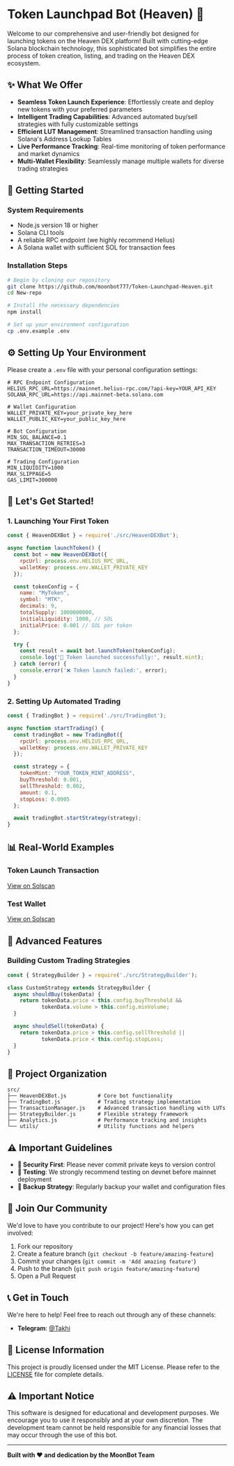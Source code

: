 # Token Launchpad Bot (Heaven) 🌟

Welcome to our comprehensive and user-friendly bot designed for launching tokens on the Heaven DEX platform! Built with cutting-edge Solana blockchain technology, this sophisticated bot simplifies the entire process of token creation, listing, and trading on the Heaven DEX ecosystem.

## ✨ What We Offer

- **Seamless Token Launch Experience**: Effortlessly create and deploy new tokens with your preferred parameters
- **Intelligent Trading Capabilities**: Advanced automated buy/sell strategies with fully customizable settings
- **Efficient LUT Management**: Streamlined transaction handling using Solana's Address Lookup Tables
- **Live Performance Tracking**: Real-time monitoring of token performance and market dynamics
- **Multi-Wallet Flexibility**: Seamlessly manage multiple wallets for diverse trading strategies

## 🔧 Getting Started

### System Requirements

- Node.js version 18 or higher
- Solana CLI tools
- A reliable RPC endpoint (we highly recommend Helius)
- A Solana wallet with sufficient SOL for transaction fees

### Installation Steps

```bash
# Begin by cloning our repository
git clone https://github.com/moonbot777/Token-Launchpad-Heaven.git
cd New-repo

# Install the necessary dependencies
npm install

# Set up your environment configuration
cp .env.example .env
```

## ⚙️ Setting Up Your Environment

Please create a `.env` file with your personal configuration settings:

```env
# RPC Endpoint Configuration
HELIUS_RPC_URL=https://mainnet.helius-rpc.com/?api-key=YOUR_API_KEY
SOLANA_RPC_URL=https://api.mainnet-beta.solana.com

# Wallet Configuration
WALLET_PRIVATE_KEY=your_private_key_here
WALLET_PUBLIC_KEY=your_public_key_here

# Bot Configuration
MIN_SOL_BALANCE=0.1
MAX_TRANSACTION_RETRIES=3
TRANSACTION_TIMEOUT=30000

# Trading Configuration
MIN_LIQUIDITY=1000
MAX_SLIPPAGE=5
GAS_LIMIT=300000
```

## 🚀 Let's Get Started!

### 1. Launching Your First Token

```javascript
const { HeavenDEXBot } = require('./src/HeavenDEXBot');

async function launchToken() {
  const bot = new HeavenDEXBot({
    rpcUrl: process.env.HELIUS_RPC_URL,
    walletKey: process.env.WALLET_PRIVATE_KEY
  });

  const tokenConfig = {
    name: "MyToken",
    symbol: "MTK",
    decimals: 9,
    totalSupply: 1000000000,
    initialLiquidity: 1000, // SOL
    initialPrice: 0.001 // SOL per token
  };

  try {
    const result = await bot.launchToken(tokenConfig);
    console.log('🎉 Token launched successfully:', result.mint);
  } catch (error) {
    console.error('❌ Token launch failed:', error);
  }
}
```

### 2. Setting Up Automated Trading

```javascript
const { TradingBot } = require('./src/TradingBot');

async function startTrading() {
  const tradingBot = new TradingBot({
    rpcUrl: process.env.HELIUS_RPC_URL,
    walletKey: process.env.WALLET_PRIVATE_KEY
  });

  const strategy = {
    tokenMint: "YOUR_TOKEN_MINT_ADDRESS",
    buyThreshold: 0.001,
    sellThreshold: 0.002,
    amount: 0.1,
    stopLoss: 0.0005
  };

  await tradingBot.startStrategy(strategy);
}
```

## 📊 Real-World Examples

### Token Launch Transaction
[View on Solscan](https://solscan.io/tx/5pf2idtpBmwDujUfCpAW2s7Mw6oSbbq7rSzKT1HNTN16o6acmjzT3t3qq51N3GHvBmWu3e3Pg9MhMfXZpHbLNVym)

### Test Wallet
[View on Solscan](https://solscan.io/account/GZfUUWppX8dmC8BCkKG1wfMvUAoDtnLBp3mrdcVmrc5X)

## 🔧 Advanced Features

### Building Custom Trading Strategies

```javascript
const { StrategyBuilder } = require('./src/StrategyBuilder');

class CustomStrategy extends StrategyBuilder {
  async shouldBuy(tokenData) {
    return tokenData.price < this.config.buyThreshold && 
           tokenData.volume > this.config.minVolume;
  }

  async shouldSell(tokenData) {
    return tokenData.price > this.config.sellThreshold || 
           tokenData.price < this.config.stopLoss;
  }
}
```

## 📁 Project Organization

```
src/
├── HeavenDEXBot.js          # Core bot functionality
├── TradingBot.js            # Trading strategy implementation
├── TransactionManager.js    # Advanced transaction handling with LUTs
├── StrategyBuilder.js       # Flexible strategy framework
├── Analytics.js             # Performance tracking and insights
└── utils/                   # Utility functions and helpers
```

## ⚠️ Important Guidelines

- **🔐 Security First**: Please never commit private keys to version control
- **🧪 Testing**: We strongly recommend testing on devnet before mainnet deployment
- **💾 Backup Strategy**: Regularly backup your wallet and configuration files

## 🤝 Join Our Community

We'd love to have you contribute to our project! Here's how you can get involved:

1. Fork our repository
2. Create a feature branch (`git checkout -b feature/amazing-feature`)
3. Commit your changes (`git commit -m 'Add amazing feature'`)
4. Push to the branch (`git push origin feature/amazing-feature`)
5. Open a Pull Request

## 📞 Get in Touch

We're here to help! Feel free to reach out through any of these channels:

- **Telegram**: [@Takhi](https://t.me/hi_3333)

## 📄 License Information

This project is proudly licensed under the MIT License. Please refer to the [LICENSE](LICENSE) file for complete details.

## ⚠️ Important Notice

This software is designed for educational and development purposes. We encourage you to use it responsibly and at your own discretion. The development team cannot be held responsible for any financial losses that may occur through the use of this bot.

---

**Built with ❤️ and dedication by the MoonBot Team**
